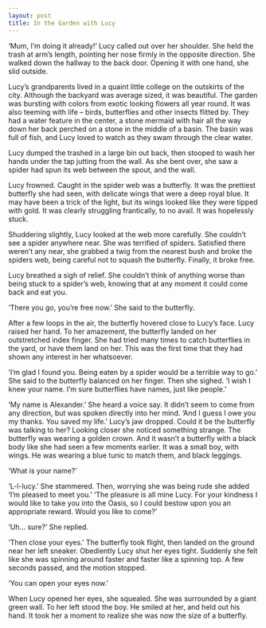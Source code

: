```yaml
---
layout: post
title: In the Garden with Lucy
---
```


‘Mum, I’m doing it already!’ Lucy called out over her shoulder. She held the trash at arm’s length, pointing her nose firmly in the opposite direction. She walked down the hallway to the back door. Opening it with one hand, she slid outside. 

Lucy’s grandparents lived in a quaint little college on the outskirts of the city. Although the backyard was average sized, it was beautiful. The garden was bursting with colors from exotic looking flowers all year round. It was also teeming with life – birds, butterflies and other insects flitted by. They had a water feature in the center, a stone mermaid with hair all the way down her back perched on a stone in the middle of a basin. The basin was full of fish, and Lucy loved to watch as they swam through the clear water. 

Lucy dumped the trashed in a large bin out back, then stooped to wash her hands under the tap jutting from the wall. As she bent over, she saw a spider had spun its web between the spout, and the wall. 

Lucy frowned. Caught in the spider web was a butterfly. It was the prettiest butterfly she had seen, with delicate wings that were a deep royal blue. It may have been a trick of the light, but its wings looked like they were tipped with gold. It was clearly struggling frantically, to no avail. It was hopelessly stuck.

Shuddering slightly, Lucy looked at the web more carefully. She couldn’t see a spider anywhere near. She was terrified of spiders. Satisfied there weren’t any near, she grabbed a twig from the nearest bush and broke the spiders web, being careful not to squash the butterfly. Finally, it broke free. 

Lucy breathed a sigh of relief. She couldn’t think of anything worse than being stuck to a spider’s web, knowing that at any moment it could come back and eat you.

‘There you go, you’re free now.’ She said to the butterfly. 

After a few loops in the air, the butterfly hovered close to Lucy’s face. Lucy raised her hand. To her amazement, the butterfly landed on her outstretched index finger. She had tried many times to catch butterflies in the yard, or have them land on her. This was the first time that they had shown any interest in her whatsoever. 

‘I’m glad I found you. Being eaten by a spider would be a terrible way to go.’ She said to the butterfly balanced on her finger. Then she sighed. ‘I wish I knew your name. I’m sure butterflies have names, just like people.’

‘My name is Alexander.’ She heard a voice say. It didn’t seem to come from any direction, but was spoken directly into her mind. ‘And I guess I owe you my thanks. You saved my life.’ 
Lucy’s jaw dropped. Could it be the butterfly was talking to her? Looking closer she noticed something strange. The butterfly was wearing a golden crown. And it wasn’t a butterfly with a black body like she had seen a few moments earlier. It was a small boy, with wings. He was wearing a blue tunic to match them, and black leggings. 

‘What is your name?’

‘L-l-lucy.’ She stammered. Then, worrying she was being rude she added ‘I’m pleased to meet you.’
‘The pleasure is all mine Lucy. For your kindness I would like to take you into the Oasis, so I could bestow upon you an appropriate reward. Would you like to come?’ 

‘Uh… sure?’ She replied.

‘Then close your eyes.’ The butterfly took flight, then landed on the ground near her left sneaker. Obediently Lucy shut her eyes tight. Suddenly she felt like she was spinning around faster and faster like a spinning top. A few seconds passed, and the motion stopped. 

‘You can open your eyes now.’ 

When Lucy opened her eyes, she squealed. She was surrounded by a giant green wall. To her left stood the boy. He smiled at her, and held out his hand. It took her a moment to realize she was now the size of a butterfly. 

